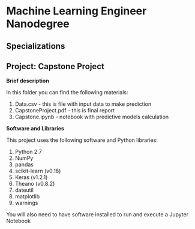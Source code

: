 # Machine Learning Engineer Nanodegree
## Specializations
## Project: Capstone Project

**Brief description**

In this folder you can find the following materials:
1. Data.csv - this is file with input data to make prediction
2. CapstoneProject.pdf - this is final report
3. Capstone.ipynb - notebook with predictive models calculation

**Software and Libraries**

This project uses the following software and Python libraries:
1. Python 2.7
2. NumPy
3. pandas
4. scikit-learn (v0.18)
5. Keras (v1.2.1)
6. Theano (v0.8.2)
7. dateutil
8. matplotlib
9. warnings

You will also need to have software installed to run and execute a Jupyter Notebook
